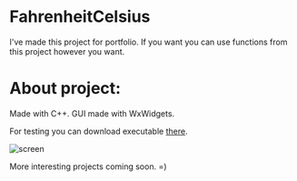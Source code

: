 # FahrenheitCelsius

I've made this project for portfolio. If you want you can use functions from this project however you want.

# About project:

Made with C++. GUI made with WxWidgets.

For testing you can download executable <a href="https://drive.google.com/file/d/19nsxcmSXetlWIERLQ2jAKBNX6qA2oW8P/view?usp=sharing">there</a>.

![screen](https://user-images.githubusercontent.com/121430182/209661822-728c4c60-889f-44e0-bc41-99eca8f124a6.png)

More interesting projects coming soon. =)
